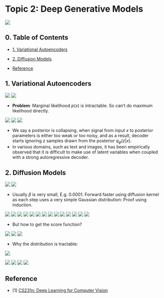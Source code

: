 # Topic 2: Deep Generative Models

![](./topic2.png)

## 0. Table of Contents

- [1. Variational Autoencoders](#1-variational-autoencoders)
- [2. Diffusion Models](#2-diffusion-models)

- [Reference](#reference)


## 1. Variational Autoencoders

![](./vae-latent-approach.png)
![](./vae-latent-approach-without_y.png)

- __Problem__: Marginal likelihood $p(x)$ is intractable. So can’t do maximum likelihood directly.

![](./vae-vae.png)
![](./vae-hierarchical-vae.png)
![](./vae-challenges.png)

- We say a posterior is collapsing, when signal from input $x$ to posterior parameters is either too weak or too noisy, and as a result, decoder starts ignoring $z$ samples drawn from the posterior $q_\phi(z|x)$.
- In various domains, such as text and images, it has been empirically observed that it is difficult to make use of latent variables when coupled with a strong autoregressive decoder.


## 2. Diffusion Models

![](./dfm-denoising-diffusion-model.png)
![](./dfm-forward-diffusion-process.png)

- Usually $\beta$ is very small, E.g. 0.0001. Forward faster using diffusion kernel as each step uses a very simple Gaussian distribution: Proof using induction.

![](./dfm-diffusion-kernel.png)
![](./dfm-generative-learning-by-denoising.png)
![](./dfm-reverse-denoising-process.png)
![](./dfm-learning-denoising-model.png)
![](./dfm-parameterizing-denoising-model.png)
![](./dfm-training-objective-weighting.png)
![](./dfm-summary.png)
![](./dfm-implementation-architecture.png)
![](./dfm-connection-to-vae.png)
![](./dfm-continuous-time.png)
![](./dfm-forward-diffusion-process-sde.png)
![](./dfm-sde.png)
![](./dfm-forward-diffusion-process-sde2.png)
![](./dfm-generative-reverse-sde.png)

- But how to get the score function?

![](./dfm-score-matching.png)
![](./dfm-denoising-score-matching2.png)
![](./dfm-denoising-score-matching.png)

- Why the distribution is tractable:

![](./dfm-variance-preserving-sde.png)

![](./dfm-denoising-score-matching3.png)
![](./dfm-continuous-elbo.png)
![](./dfm-weighted-diffusion-objective.png)
![](./dfm-denoising-score-matching4.png)



## Reference

- [1] [CS231n: Deep Learning for Computer Vision](http://cs231n.stanford.edu/index.html)